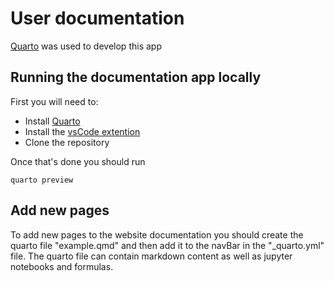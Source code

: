 # User documentation 

[Quarto](https://quarto.org/) was used to develop this app

## Running the documentation app locally 
First you will need to:
- Install [Quarto](https://quarto.org/docs/get-started/)
- Install the [vsCode extention](https://marketplace.visualstudio.com/items?itemName=quarto.quarto)
- Clone the repository 

Once that's done you should run
```
quarto preview
```
## Add new pages 

To add new pages to the website documentation you should create the quarto file "example.qmd" and then add it to the navBar in the "_quarto.yml" file.
The quarto file can contain markdown content as well as jupyter notebooks and formulas. 
